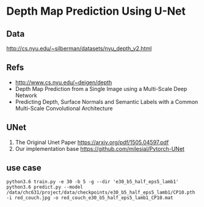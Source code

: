 # Depth Map Prediction Using U-Net
## Data
http://cs.nyu.edu/~silberman/datasets/nyu_depth_v2.html
## Refs
- http://www.cs.nyu.edu/~deigen/depth
- Depth Map Prediction from a Single Image using a Multi-Scale Deep Network
- Predicting Depth, Surface Normals and Semantic Labels with a Common Multi-Scale Convolutional Architecture
## UNet 
1. The Original Unet Paper
    https://arxiv.org/pdf/1505.04597.pdf
2. Our implementation base
    https://github.com/milesial/Pytorch-UNet

## use case
```
python3.6 train.py -e 30 -b 5 -g --dir 'e30_b5_half_eps5_lamb1'
python3.6 predict.py --model /data/chc631/project/data/checkpoints/e30_b5_half_eps5_lamb1/CP10.pth -i red_couch.jpg -o red_couch_e30_b5_half_eps5_lamb1_CP10.mat
```
